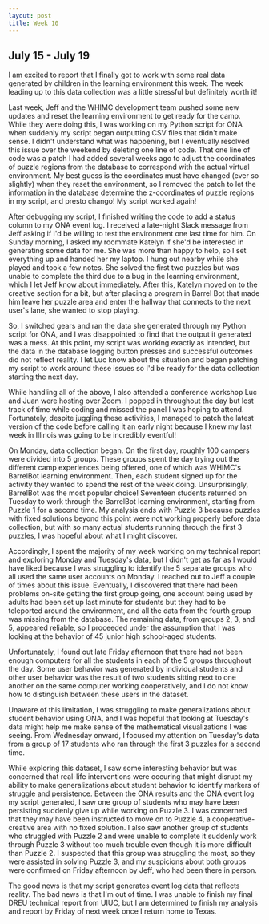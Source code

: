 ```yaml
---
layout: post
title: Week 10
---
```

## July 15 - July 19

I am excited to report that I finally got to work with some real data generated by children in the learning environment this week. The week leading up to this data collection was a little stressful but definitely worth it!

Last week, Jeff and the WHIMC development team pushed some new updates and reset the learning environment to get ready for the camp. While they were doing this, I was working on my Python script for ONA when suddenly my script began outputting CSV files that didn't make sense. I didn't understand what was happening, but I eventually resolved this issue over the weekend by deleting one line of code. That one line of code was a patch I had added several weeks ago to adjust the coordinates of puzzle regions from the database to correspond with the actual virtual environment. My best guess is the coordinates must have changed (ever so slightly) when they reset the environment, so I removed the patch to let the information in the database determine the z-coordinates of puzzle regions in my script, and presto chango! My script worked again!

After debugging my script, I finished writing the code to add a status column to my ONA event log. I received a late-night Slack message from Jeff asking if I'd be willing to test the environment one last time for him. On Sunday morning, I asked my roommate Katelyn if she'd be interested in generating some data for me. She was more than happy to help, so I set everything up and handed her my laptop. I hung out nearby while she played and took a few notes. She solved the first two puzzles but was unable to complete the third due to a bug in the learning environment, which I let Jeff know about immediately. After this, Katelyn moved on to the creative section for a bit, but after placing a program in Barrel Bot that made him leave her puzzle area and enter the hallway that connects to the next user's lane, she wanted to stop playing. 

So, I switched gears and ran the data she generated through my Python script for ONA, and I was disappointed to find that the output it generated was a mess. At this point, my script was working exactly as intended, but the data in the database logging button presses and successful outcomes did not reflect reality. I let Luc know about the situation and began patching my script to work around these issues so I'd be ready for the data collection starting the next day. 

While handling all of the above, I also attended a conference workshop Luc and Juan were hosting over Zoom. I popped in throughout the day but lost track of time while coding and missed the panel I was hoping to attend. Fortunately, despite juggling these activities, I managed to patch the latest version of the code before calling it an early night because I knew my last week in Illinois was going to be incredibly eventful!

On Monday, data collection began. On the first day, roughly 100 campers were divided into 5 groups. These groups spent the day trying out the different camp experiences being offered, one of which was WHIMC's BarrelBot learning environment. Then, each student signed up for the activity they wanted to spend the rest of the week doing. Unsurprisingly, BarrelBot was the most popular choice! Seventeen students returned on Tuesday to work through the BarrelBot learning environment, starting from Puzzle 1 for a second time.
My analysis ends with Puzzle 3 because puzzles with fixed solutions beyond this point were not working properly before data collection, but with so many actual students running through the first 3 puzzles, I was hopeful about what I might discover.

Accordingly, I spent the majority of my week working on my technical report and exploring Monday and Tuesday's data, but I didn't get as far as I would have liked because I was struggling to identify the 5 separate groups who all used the same user accounts on Monday. I reached out to Jeff a couple of times about this issue. Eventually, I discovered that there had been problems on-site getting the first group going, one account being used by adults had been set up last minute for students but they had to be teleported around the environment, and all the data from the fourth group was missing from the database. The remaining data, from groups 2, 3, and 5, appeared reliable, so I proceeded under the assumption that I was looking at the behavior of 45 junior high school-aged students. 

Unfortunately, I found out late Friday afternoon that there had not been enough computers for all the students in each of the 5 groups throughout the day. Some user behavior was generated by individual students and other user behavior was the result of two students sitting next to one another on the same computer working cooperatively, and I do not know how to distinguish between these users in the dataset.

Unaware of this limitation, I was struggling to make generalizations about student behavior using ONA, and I was hopeful that looking at Tuesday's data might help me make sense of the mathematical visualizations I was seeing. From Wednesday onward, I focused my attention on Tuesday's data from a group of 17 students who ran through the first 3 puzzles for a second time.

While exploring this dataset, I saw some interesting behavior but was concerned that real-life interventions were occuring that might disrupt my ability to make generalizations about student behavior to identify markers of struggle and persistence. Between the ONA results and the ONA event log my script generated, I saw one group of students who may have been persisting suddenly give up while working on Puzzle 3. I was concerned that they may have been instructed to move on to Puzzle 4, a cooperative-creative area with no fixed solution. I also saw another group of students who struggled with Puzzle 2 and were unable to complete it suddenly work through Puzzle 3 without too much trouble even though it is more difficult than Puzzle 2. I suspected that this group was struggling the most, so they were assisted in solving Puzzle 3, and my suspicions about both groups were confirmed on Friday afternoon by Jeff, who had been there in person.

The good news is that my script generates event log data that reflects reality. The bad news is that I'm out of time. I was unable to finish my final DREU technical report from UIUC, but I am determined to finish my analysis and report by Friday of next week once I return home to Texas.